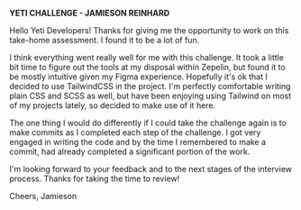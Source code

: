 **YETI CHALLENGE - JAMIESON REINHARD**

Hello Yeti Developers! Thanks for giving me the opportunity to work on this take-home assessment. I found it to be a lot of fun.

I think everything went really well for me with this challenge. It took a little bit time to figure out the tools at my disposal within Zepelin, but found it to be mostly intuitive given my Figma experience. Hopefully it's ok that I decided to use TailwindCSS in the project. I'm perfectly comfortable writing plain CSS and SCSS as well, but have been enjoying using Tailwind on most of my projects lately, so decided to make use of it here.

The one thing I would do differently if I could take the challenge again is to make commits as I completed each step of the challenge. I got very engaged in writing the code and by the time I remembered to make a commit, had already completed a significant portion of the work.

I'm looking forward to your feedback and to the next stages of the interview process. Thanks for taking the time to review!

Cheers, Jamieson
